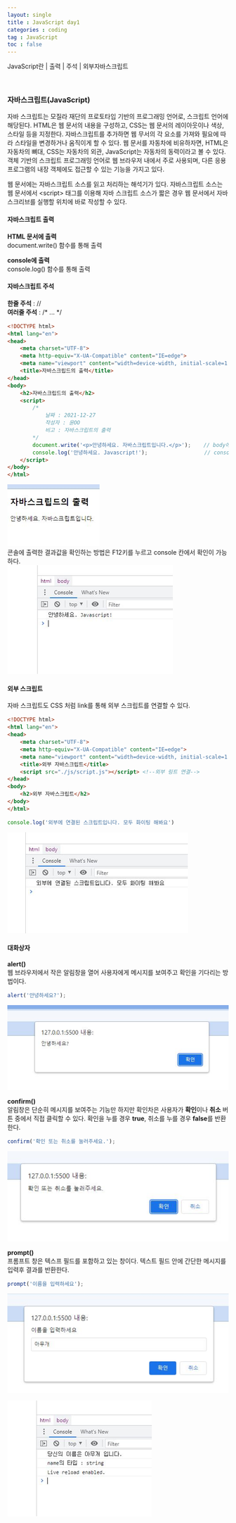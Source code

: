 ```yaml
---
layout: single
title : JavaScript day1
categories : coding
tag : JavaScript
toc : false
---
```


JavaScript란 \| 출력 \| 주석 \| 외부자바스크립트

<br>



### 자바스크립트(JavaScript)

자바 스크립트는 모질라 재단의 프로토타입 기반의 프로그래밍 언어로, 스크립트 언어에 해당된다. HTML은 웹 문서의 내용을 구성하고, CSS는 웹 문서의 레이아웃이나 색상, 스타일 등을 지정한다. 자바스크립트를 추가하면 웹 무서의 각 요소를 가져와 필요에 따라 스타일을 변경하거나 움직이게 할 수 있다. 웹 문서를 자동차에 비유하자면, HTML은 자동차의 뼈대, CSS는 자동차의 외관, JavaScript는 자동차의 동력이라고 볼 수 있다. 객체 기반의 스크립트 프로그래밍 언어로 웹 브라우저 내에서 주로 사용되며, 다른 응용 프로그램의 내장 객체에도 접근할 수 있는 기능을 가지고 있다. 

웹 문서에는 자바스크립트 소스를 읽고 처리하는 해석기가 있다. 자바스크립트 소스는 웹 문서에서 \<script> 태그를 이용해 자바 스크립트 소스가 짧은 경우 웹 문서에서 자바 스크리브를 실행할 위치에 바로 작성할 수 있다. 



#### 자바스크립트 출력

**HTML 문서에 출력**<br>document.write() 함수를 통해 출력

**console에 출력**<br>console.log() 함수를 통해 출력

#### 자바스크립트 주석

**한줄 주석** : //<br>**여러줄 주석** : /* ... */

```html
<!DOCTYPE html>
<html lang="en">
<head>
    <meta charset="UTF-8">
    <meta http-equiv="X-UA-Compatible" content="IE=edge">
    <meta name="viewport" content="width=device-width, initial-scale=1.0">
    <title>자바스크립드의 출력</title>
</head>
<body>
    <h2>자바스크립드의 출력</h2>
    <script>
        /*
            날짜 : 2021-12-27
            작성자 : 윤OO
            비고 : 자바스크립트의 출력
        */
        document.write('<p>안녕하세요. 자바스크립트입니다.</p>');    // body에 출력
        console.log('안녕하세요. Javascript!');  				// console에 출력
    </script>
</body>
</html>
```

![js1_1](https://github.com/YUNCHANYEONG/YUNCHANYEONG.github.io/blob/master/assets/images/coding_img/js1_1.JPG?raw=true)<br>콘솔에 출력한 결과값을 확인하는 방법은 F12키를 누르고 console 칸에서 확인이 가능하다.<br>![js1_2](https://github.com/YUNCHANYEONG/YUNCHANYEONG.github.io/blob/master/assets/images/coding_img/js1_2.JPG?raw=true)



#### 외부 스크립트

자바 스크립트도 CSS 처럼 link를 통해 외부 스크립트를 연결할 수 있다. 

```html
<!DOCTYPE html>
<html lang="en">
<head>
    <meta charset="UTF-8">
    <meta http-equiv="X-UA-Compatible" content="IE=edge">
    <meta name="viewport" content="width=device-width, initial-scale=1.0">
    <title>외부 자바스크립트</title>
    <script src="./js/script.js"></script> <!--외부 링트 연결-->
</head>
<body>
    <h2>외부 자바스크립트</h2>
</body>
</html>
```

```javascript
console.log('외부에 연결된 스크립트입니다. 모두 화이팅 해봐요')
```

![js1_3](https://github.com/YUNCHANYEONG/YUNCHANYEONG.github.io/blob/master/assets/images/coding_img/js1_3.JPG?raw=true)



#### 대화상자

**alert()**<br>웹 브라우저에서 작은 알림창을 열어 사용자에게 메시지를 보여주고 확인을 기다리는 방법이다.

```javascript
alert('안녕하세요?');
```

![js1_4](https://github.com/YUNCHANYEONG/YUNCHANYEONG.github.io/blob/master/assets/images/coding_img/js1_4.JPG?raw=true)



**confirm()**<br>알림창은 단순히 메시지를 보여주는 기능만 하지만 확인차은 사용자가 **확인**이나 **취소** 버튼 중에서 직접 클릭할 수 있다. 확인을 누를 경우 **true**, 취소를 누를 경우 **false**를 반환한다.

```javascript
confirm('확인 또는 취소를 눌러주세요.');
```

![js1_5](https://github.com/YUNCHANYEONG/YUNCHANYEONG.github.io/blob/master/assets/images/coding_img/js1_5.JPG?raw=true)



**prompt()**<br>프롬프트 창은 텍스프 필드를 포함하고 있는 창이다. 텍스트 필드 안에 간단한 메시지를 입력후 결과를 반환한다.

```javascript
prompt('이름을 입력하세요');
```

![js1_6](https://github.com/YUNCHANYEONG/YUNCHANYEONG.github.io/blob/master/assets/images/coding_img/js1_6.JPG?raw=true)

![js1_7](https://github.com/YUNCHANYEONG/YUNCHANYEONG.github.io/blob/master/assets/images/coding_img/js1_7.JPG?raw=true)


